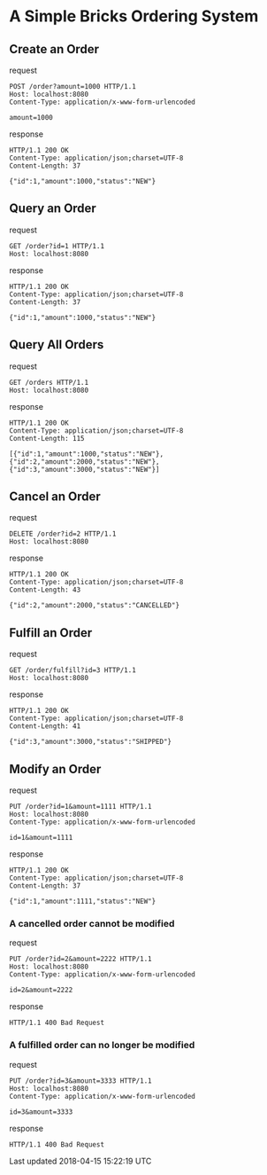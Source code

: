 <div id="header">

# A Simple Bricks Ordering System

</div>

<div id="content">

<div class="sect1">

## Create an Order

<div class="sectionbody">

<div class="listingblock">

<div class="title">request</div>

<div class="content">

    POST /order?amount=1000 HTTP/1.1
    Host: localhost:8080
    Content-Type: application/x-www-form-urlencoded

    amount=1000

</div>

</div>

<div class="listingblock">

<div class="title">response</div>

<div class="content">

    HTTP/1.1 200 OK
    Content-Type: application/json;charset=UTF-8
    Content-Length: 37

    {"id":1,"amount":1000,"status":"NEW"}

</div>

</div>

</div>

</div>

<div class="sect1">

## Query an Order

<div class="sectionbody">

<div class="listingblock">

<div class="title">request</div>

<div class="content">

    GET /order?id=1 HTTP/1.1
    Host: localhost:8080

</div>

</div>

<div class="listingblock">

<div class="title">response</div>

<div class="content">

    HTTP/1.1 200 OK
    Content-Type: application/json;charset=UTF-8
    Content-Length: 37

    {"id":1,"amount":1000,"status":"NEW"}

</div>

</div>

</div>

</div>

<div class="sect1">

## Query All Orders

<div class="sectionbody">

<div class="listingblock">

<div class="title">request</div>

<div class="content">

    GET /orders HTTP/1.1
    Host: localhost:8080

</div>

</div>

<div class="listingblock">

<div class="title">response</div>

<div class="content">

    HTTP/1.1 200 OK
    Content-Type: application/json;charset=UTF-8
    Content-Length: 115

    [{"id":1,"amount":1000,"status":"NEW"},{"id":2,"amount":2000,"status":"NEW"},{"id":3,"amount":3000,"status":"NEW"}]

</div>

</div>

</div>

</div>

<div class="sect1">

## Cancel an Order

<div class="sectionbody">

<div class="listingblock">

<div class="title">request</div>

<div class="content">

    DELETE /order?id=2 HTTP/1.1
    Host: localhost:8080

</div>

</div>

<div class="listingblock">

<div class="title">response</div>

<div class="content">

    HTTP/1.1 200 OK
    Content-Type: application/json;charset=UTF-8
    Content-Length: 43

    {"id":2,"amount":2000,"status":"CANCELLED"}

</div>

</div>

</div>

</div>

<div class="sect1">

## Fulfill an Order

<div class="sectionbody">

<div class="listingblock">

<div class="title">request</div>

<div class="content">

    GET /order/fulfill?id=3 HTTP/1.1
    Host: localhost:8080

</div>

</div>

<div class="listingblock">

<div class="title">response</div>

<div class="content">

    HTTP/1.1 200 OK
    Content-Type: application/json;charset=UTF-8
    Content-Length: 41

    {"id":3,"amount":3000,"status":"SHIPPED"}

</div>

</div>

</div>

</div>

<div class="sect1">

## Modify an Order

<div class="sectionbody">

<div class="listingblock">

<div class="title">request</div>

<div class="content">

    PUT /order?id=1&amount=1111 HTTP/1.1
    Host: localhost:8080
    Content-Type: application/x-www-form-urlencoded

    id=1&amount=1111

</div>

</div>

<div class="listingblock">

<div class="title">response</div>

<div class="content">

    HTTP/1.1 200 OK
    Content-Type: application/json;charset=UTF-8
    Content-Length: 37

    {"id":1,"amount":1111,"status":"NEW"}

</div>

</div>

<div class="sect2">

### A cancelled order cannot be modified

<div class="listingblock">

<div class="title">request</div>

<div class="content">

    PUT /order?id=2&amount=2222 HTTP/1.1
    Host: localhost:8080
    Content-Type: application/x-www-form-urlencoded

    id=2&amount=2222

</div>

</div>

<div class="listingblock">

<div class="title">response</div>

<div class="content">

    HTTP/1.1 400 Bad Request

</div>

</div>

</div>

<div class="sect2">

### A fulfilled order can no longer be modified

<div class="listingblock">

<div class="title">request</div>

<div class="content">

    PUT /order?id=3&amount=3333 HTTP/1.1
    Host: localhost:8080
    Content-Type: application/x-www-form-urlencoded

    id=3&amount=3333

</div>

</div>

<div class="listingblock">

<div class="title">response</div>

<div class="content">

    HTTP/1.1 400 Bad Request

</div>

</div>

</div>

</div>

</div>

</div>

<div id="footer">

<div id="footer-text">Last updated 2018-04-15 15:22:19 UTC</div>

</div>
